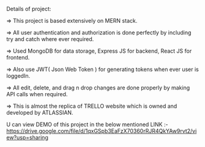 Details of project:

=> This project is based extensively on MERN stack.

=> All user authentication and authorization is done perfectly by including try and catch where ever required.

=> Used MongoDB for data storage, Express JS for backend, React JS for frontend.

=> Also use JWT( Json Web Token ) for generating tokens when ever user is loggedIn.

=> All edit, delete, and drag n drop changes are done properly by making API calls when required.

=> This is almost the replica of TRELLO website which is owned and developed by ATLASSIAN.


U can view DEMO of this project in the below mentioned LINK :-
https://drive.google.com/file/d/1qxGSpb3EaFzX70360rRJR4QkYAw9rvt2/view?usp=sharing
